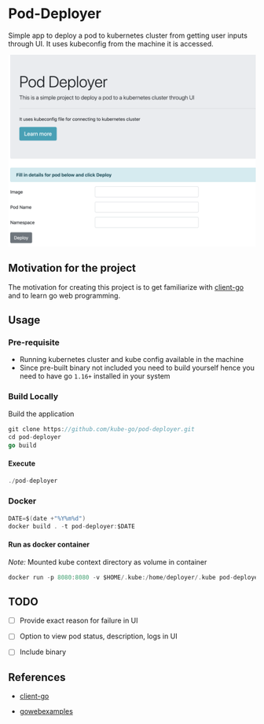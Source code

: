 # Pod-Deployer

Simple app to deploy a pod to kubernetes cluster from getting user inputs through UI. It uses kubeconfig from the machine it is accessed.

![index page](img/index.png)

## Motivation for the project

The motivation for creating this project is to get familiarize with [client-go](https://github.com/kubernetes/client-go) and to learn go web programming.

## Usage

### Pre-requisite

- Running kubernetes cluster and kube config available in the machine
- Since pre-built binary not included you need to build yourself hence you need to have go `1.16+` installed in your system

### Build Locally

Build the application

```go
git clone https://github.com/kube-go/pod-deployer.git
cd pod-deployer
go build
```

#### Execute

```go
./pod-deployer
```

### Docker

```go
DATE=$(date +"%Y%m%d")
docker build . -t pod-deployer:$DATE
```

#### Run as docker container

*Note:* Mounted kube context directory as volume in container

```go
docker run -p 8080:8080 -v $HOME/.kube:/home/deployer/.kube pod-deployer:v1
```


## TODO

- [ ] Provide exact reason for failure in UI

- [ ] Option to view pod status, description, logs in UI

- [ ] Include binary

## References

- [client-go](https://github.com/kubernetes/client-go)

- [gowebexamples](https://gowebexamples.com/)
